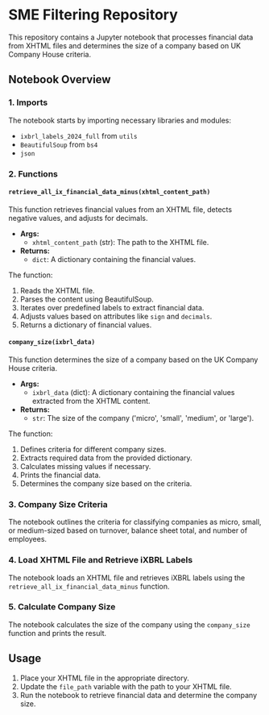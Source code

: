 # SME Filtering Repository

This repository contains a Jupyter notebook that processes financial data from XHTML files and determines the size of a company based on UK Company House criteria.

## Notebook Overview

### 1. Imports
The notebook starts by importing necessary libraries and modules:
- `ixbrl_labels_2024_full` from `utils`
- `BeautifulSoup` from `bs4`
- `json`

### 2. Functions

#### `retrieve_all_ix_financial_data_minus(xhtml_content_path)`
This function retrieves financial values from an XHTML file, detects negative values, and adjusts for decimals.

- **Args:**
  - `xhtml_content_path` (str): The path to the XHTML file.
- **Returns:**
  - `dict`: A dictionary containing the financial values.

The function:
1. Reads the XHTML file.
2. Parses the content using BeautifulSoup.
3. Iterates over predefined labels to extract financial data.
4. Adjusts values based on attributes like `sign` and `decimals`.
5. Returns a dictionary of financial values.

#### `company_size(ixbrl_data)`
This function determines the size of a company based on the UK Company House criteria.

- **Args:**
  - `ixbrl_data` (dict): A dictionary containing the financial values extracted from the XHTML content.
- **Returns:**
  - `str`: The size of the company ('micro', 'small', 'medium', or 'large').

The function:
1. Defines criteria for different company sizes.
2. Extracts required data from the provided dictionary.
3. Calculates missing values if necessary.
4. Prints the financial data.
5. Determines the company size based on the criteria.

### 3. Company Size Criteria
The notebook outlines the criteria for classifying companies as micro, small, or medium-sized based on turnover, balance sheet total, and number of employees.

### 4. Load XHTML File and Retrieve iXBRL Labels
The notebook loads an XHTML file and retrieves iXBRL labels using the `retrieve_all_ix_financial_data_minus` function.

### 5. Calculate Company Size
The notebook calculates the size of the company using the `company_size` function and prints the result.

## Usage
1. Place your XHTML file in the appropriate directory.
2. Update the `file_path` variable with the path to your XHTML file.
3. Run the notebook to retrieve financial data and determine the company size.